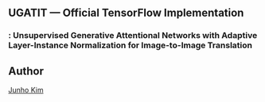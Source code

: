 ## UGATIT &mdash; Official TensorFlow Implementation
### : Unsupervised Generative Attentional Networks with Adaptive Layer-Instance Normalization for Image-to-Image Translation

## Author
[Junho Kim](http://bit.ly/jhkim_ai)
